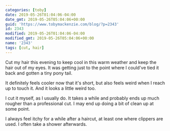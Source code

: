 ```yaml
---
categories: [toby]
date: 2019-05-26T01:04:06-04:00
date_gmt: 2019-05-26T05:04:06+00:00
guid: 'https://www.tobymackenzie.com/blog/?p=2343'
id: 2343
modified: 2019-05-26T01:04:06-04:00
modified_gmt: 2019-05-26T05:04:06+00:00
name: '2343'
tags: [cut, hair]
---
```


Cut my hair this evening to keep cool in this warm weather and keep the hair out of my eyes.<!--more-->  It was getting just to the point where I could've tied it back and gotten a tiny pony tail.

It definitely feels cooler now that it's short, but also feels weird when I reach up to touch it.   And it looks a little weird too.

I cut it myself, as I usually do.  It takes a while and probably ends up much rougher than a professional cut.  I may end up doing a bit of clean up at some point.

I always feel itchy for a while after a haircut, at least one where clippers are used.  I often take a shower afterwards.
